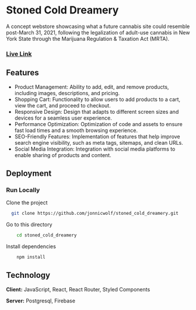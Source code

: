 # Stoned Cold Dreamery


A concept webstore showcasing what a future cannabis site could resemble post-March 31, 2021, following the legalization of adult-use cannabis in New York State through the Marijuana Regulation & Taxation Act (MRTA).

### [Live Link](https://thestonedcolddreamery.netlify.app/)

## Features

- Product Management: Ability to add, edit, and remove products, including images, descriptions, and pricing.
- Shopping Cart: Functionality to allow users to add products to a cart, view the cart, and proceed to checkout.
- Responsive Design: Design that adapts to different screen sizes and devices for a seamless user experience.
- Performance Optimization: Optimization of code and assets to ensure fast load times and a smooth browsing experience.
- SEO-Friendly Features: Implementation of features that help improve search engine visibility, such as meta tags, sitemaps, and clean URLs.
- Social Media Integration: Integration with social media platforms to enable sharing of products and content.
## Deployment

### Run Locally
Clone the project

```bash
  git clone https://github.com/jonnicwolf/stoned_cold_dreamery.git
```
Go to this directory
```bash
    cd stoned_cold_dreamery
```
Install dependencies
```bash
    npm install
```



## Technology
**Client:** JavaScript, React, React Router, Styled Components

**Server:** Postgresql, Firebase
